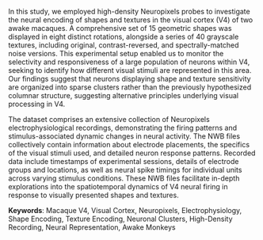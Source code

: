 In this study, we employed high-density Neuropixels probes to investigate the neural encoding of shapes and textures in the visual cortex (V4) of two awake macaques. A comprehensive set of 15 geometric shapes was displayed in eight distinct rotations, alongside a series of 40 grayscale textures, including original, contrast-reversed, and spectrally-matched noise versions. This experimental setup enabled us to monitor the selectivity and responsiveness of a large population of neurons within V4, seeking to identify how different visual stimuli are represented in this area. Our findings suggest that neurons displaying shape and texture sensitivity are organized into sparse clusters rather than the previously hypothesized columnar structure, suggesting alternative principles underlying visual processing in V4.

The dataset comprises an extensive collection of Neuropixels electrophysiological recordings, demonstrating the firing patterns and stimulus-associated dynamic changes in neural activity. The NWB files collectively contain information about electrode placements, the specifics of the visual stimuli used, and detailed neuron response patterns. Recorded data include timestamps of experimental sessions, details of electrode groups and locations, as well as neural spike timings for individual units across varying stimulus conditions. These NWB files facilitate in-depth explorations into the spatiotemporal dynamics of V4 neural firing in response to visually presented shapes and textures.

**Keywords**: Macaque V4, Visual Cortex, Neuropixels, Electrophysiology, Shape Encoding, Texture Encoding, Neuronal Clusters, High-Density Recording, Neural Representation, Awake Monkeys